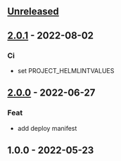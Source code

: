 <a name="unreleased"></a>
## [Unreleased]


<a name="2.0.1"></a>
## [2.0.1] - 2022-08-02
### Ci
- set PROJECT_HELMLINTVALUES


<a name="2.0.0"></a>
## [2.0.0] - 2022-06-27
### Feat
- add deploy manifest


<a name="1.0.0"></a>
## 1.0.0 - 2022-05-23

[Unreleased]: https://gitlab.industrysoftware.automation.siemens.com/caas-ops/fleet/PROVIDER-REGION-ENVIRONMENT-TEAM/compare/2.0.1...HEAD
[2.0.1]: https://gitlab.industrysoftware.automation.siemens.com/caas-ops/fleet/PROVIDER-REGION-ENVIRONMENT-TEAM/compare/2.0.0...2.0.1
[2.0.0]: https://gitlab.industrysoftware.automation.siemens.com/caas-ops/fleet/PROVIDER-REGION-ENVIRONMENT-TEAM/compare/1.0.0...2.0.0
